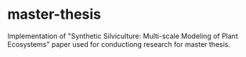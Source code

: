 # master-thesis
Implementation of "Synthetic Silviculture: Multi-scale Modeling of Plant Ecosystems" paper used for conductiong research for master thesis.
